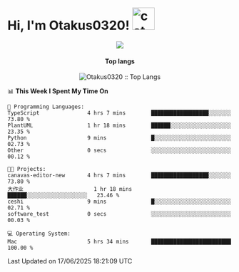 <h1> Hi, I'm Otakus0320! <img src="https://media.giphy.com/media/mGcNjsfWAjY5AEZNw6/giphy.gif" width="50" alt="cat"></h1>

<p align="center"><a href="https://wakatime.com/@044d69d0-1253-4f60-96b6-5d19a0f9dde5"><img src="https://wakatime.com/badge/user/044d69d0-1253-4f60-96b6-5d19a0f9dde5.svg" /></a></p>

<h4 align="center">Top langs</h4>

<p align="center"><img src="https://github-readme-stats.vercel.app/api/top-langs/?username=Otakus0320&langs_count=10&theme=tokyonight&layout=compact&timestamp={{random_number}}" alt="Otakus0320 :: Top Langs" /></p>

<!--START_SECTION:waka-->
📊 **This Week I Spent My Time On** 

```text
💬 Programming Languages: 
TypeScript               4 hrs 7 mins        ██████████████████░░░░░░░   73.80 % 
PlantUML                 1 hr 18 mins        ██████░░░░░░░░░░░░░░░░░░░   23.35 % 
Python                   9 mins              █░░░░░░░░░░░░░░░░░░░░░░░░   02.73 % 
Other                    0 secs              ░░░░░░░░░░░░░░░░░░░░░░░░░   00.12 % 

🐱‍💻 Projects: 
canavas-editor-new       4 hrs 7 mins        ██████████████████░░░░░░░   73.80 % 
大作业                      1 hr 18 mins        ██████░░░░░░░░░░░░░░░░░░░   23.46 % 
ceshi                    9 mins              █░░░░░░░░░░░░░░░░░░░░░░░░   02.71 % 
software_test            0 secs              ░░░░░░░░░░░░░░░░░░░░░░░░░   00.03 % 

💻 Operating System: 
Mac                      5 hrs 34 mins       █████████████████████████   100.00 % 
```


 Last Updated on 17/06/2025 18:21:09 UTC
<!--END_SECTION:waka-->
